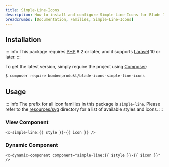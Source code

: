 ```yaml
---
title: Simple-Line-Icons
description: How to install and configure Simple-Line-Icons for Blade Icons.
breadcrumbs: [Documentation, Families, Simple-Line-Icons]
---
```


## Installation

::: info
This package requires [PHP](https://www.php.net/) 8.2 or later, and it supports [Laravel](https://laravel.com/) 10 or later.
:::

To get the latest version, simply require the project using [Composer](https://getcomposer.org/):

```bash
$ composer require bombenprodukt/blade-icons-simple-line-icons
```

## Usage

::: info
The prefix for all icon families in this package is `simple-line`. Please refer to the [resources/svg](https://github.com/BombenProdukt/blade-icons-simple-line-icons/tree/main/resources/svg) directory for a list of available styles and icons.
:::

### View Component

```blade
<x-simple-line:{{ style }}-{{ icon }} />
```

### Dynamic Component

```blade
<x-dynamic-component component="simple-line:{{ $style }}-{{ $icon }}" />
```
